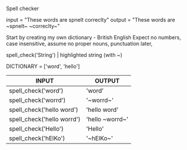 Spell checker

input = "These words are spnelt correclty"
output = "These words are ~spnelt~ ~correclty~"

Start by creating my own dictionary - British English
Expect no numbers, case insensitive, assume no proper nouns, punctuation later,

spell_check('String') | highlighted string (with ~)

DICTIONARY = ['word', 'hello']

INPUT | OUTPUT
-|-
spell_check('word') | 'word'
spell_check('worrd') | '~worrd~'
spell_check('hello word') | 'hello word'
spell_check('hello worrd') | 'hello ~worrd~'
spell_check('Hello') | 'Hello'
spell_check('hElKo') | '~hElKo~'
